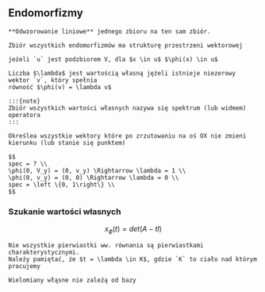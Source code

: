 ## Endomorfizmy

```{admonition} Endomorfizm
**Odwzorowanie liniowe** jednego zbioru na ten sam zbiór.
```

```{note}
Zbiór wszystkich endomorfizmów ma strukturę przestrzeni wektorowej
```

```{admonition} $\phi$ niezmiennicza
jeżeli `u` jest podzbiorem V, dla $x \in u$ $\phi(x) \in u$
```

```{admonition} wartość włąsna
Liczba $\lambda$ jest wartością własną jężeli istnieje niezerowy wektor `v`, który spełnia
równość $\phi(v) = \lambda v$

:::{note}
Zbiór wszystkich wartości własnych nazywa się spektrum (lub widmem) operatora
:::
```

```{admonition} Operator rzutowania
Określea wszystkie wektory które po zrzutowaniu na oś OX nie zmieni kierunku (lub stanie się punktem)

$$
spec = ? \\
\phi(0, V_y) = (0, v_y) \Rightarrow \lambda = 1 \\
\phi(0, v_y) = (0, 0) \Rightarrow \lambda = 0 \\
spec = \left \{0, 1\right\} \\
$$
```

### Szukanie wartości własnych

$$
x_\phi(t) = det(A-tI)
$$

```{important}
Nie wszystkie pierwiastki ww. równania są pierwiastkami charakterystycznymi.
Należy pamiętać, że $t = \lambda \in K$, gdzie `K` to ciało nad którym pracujemy
```

```{note}
Wielomiany włąsne nie zależą od bazy
```
